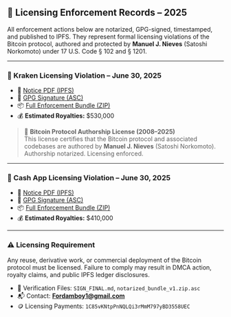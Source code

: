 ## 📁 Licensing Enforcement Records – 2025

All enforcement actions below are notarized, GPG-signed, timestamped, and published to IPFS. They represent formal licensing violations of the Bitcoin protocol, authored and protected by **Manuel J. Nieves** (Satoshi Norkomoto) under 17 U.S. Code § 102 and § 1201.

---

### 🛑 Kraken Licensing Violation – June 30, 2025

- 📄 [Notice PDF (IPFS)](https://ipfs.io/ipfs/QmdZCEMBR6BVQDPV367jRuGxKy1AkEmrYvLyB84e4hVApc)
- 🔏 [GPG Signature (ASC)](https://ipfs.io/ipfs/QmaiiCt2oUdkPMp2nuwBkQsVEiRrzYy6QqUGhXoJmxYHrh)
- 📦 [Full Enforcement Bundle (ZIP)](https://ipfs.io/ipfs/Qmau99LwZLWcgoaeE8ipvt6Pqix264D17UrztYp76kmkYE)
- 💰 **Estimated Royalties:** \$530,000

> 📜 **Bitcoin Protocol Authorship License (2008–2025)**  
> This license certifies that the Bitcoin protocol and associated codebases are authored by **Manuel J. Nieves** (Satoshi Norkomoto).  
> Authorship notarized. Licensing enforced.

---

### 🛑 Cash App Licensing Violation – June 30, 2025

- 📄 [Notice PDF (IPFS)](https://ipfs.io/ipfs/QmPVbr1zHgYLZp8TMioHBidQ3WLFNoU298wruMhdZSEDTh)
- 🔏 [GPG Signature (ASC)](https://ipfs.io/ipfs/Qmcao8gzg6cfcpbwojMC8n75LhiN9n5sLQkhpXVV9rcNJY)
- 📦 [Full Enforcement Bundle (ZIP)](https://ipfs.io/ipfs/QmPVbr1zHgYLZp8TMioHBidQ3WLFNoU298wruMhdZSEDTh)
- 💰 **Estimated Royalties:** \$410,000

---

### ⚠️ Licensing Requirement

Any reuse, derivative work, or commercial deployment of the Bitcoin protocol must be licensed. Failure to comply may result in DMCA action, royalty claims, and public IPFS ledger disclosures.

- 🔐 Verification Files: `SIGN_FINAL.md`, `notarized_bundle_v1.zip.asc`  
- 📬 Contact: **Fordamboy1@gmail.com**  
- 🪙 Licensing Payments: `1C85vKNtpPnNQLQi3rMmM797yBD3558UEC`
